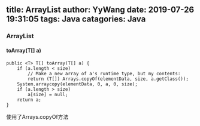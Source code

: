 title: ArrayList
author: YyWang
date: 2019-07-26 19:31:05
tags: Java
catagories: Java
---
### ArrayList
#### toArray(T[] a)

~~~
public <T> T[] toArray(T[] a) {
    if (a.length < size)
        // Make a new array of a's runtime type, but my contents:
        return (T[]) Arrays.copyOf(elementData, size, a.getClass());
    System.arraycopy(elementData, 0, a, 0, size);
    if (a.length > size)
        a[size] = null;
    return a;
}
~~~
使用了Arrays.copyOf方法
